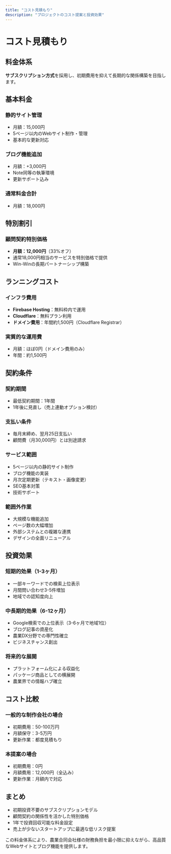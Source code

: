 ```yaml
---
title: "コスト見積もり"
description: "プロジェクトのコスト提案と投資効果"
---
```


# コスト見積もり

## 料金体系
**サブスクリプション方式**を採用し、初期費用を抑えて長期的な関係構築を目指します。

## 基本料金

### 静的サイト管理
- 月額：15,000円
- 5ページ以内のWebサイト制作・管理
- 基本的な更新対応

### ブログ機能追加
- 月額：+3,000円
- Note同等の執筆環境
- 更新サポート込み

### 通常料金合計
- 月額：18,000円

## 特別割引

### 顧問契約特別価格
- **月額：12,000円**（33%オフ）
- 通常18,000円相当のサービスを特別価格で提供
- Win-Winの長期パートナーシップ構築

## ランニングコスト

### インフラ費用
- **Firebase Hosting**：無料枠内で運用
- **Cloudflare**：無料プラン利用
- **ドメイン費用**：年間約1,500円（Cloudflare Registrar）

### 実質的な運用費
- 月額：ほぼ0円（ドメイン費用のみ）
- 年間：約1,500円

## 契約条件

### 契約期間
- 最低契約期間：1年間
- 1年後に見直し（売上連動オプション検討）

### 支払い条件
- 毎月末締め、翌月25日支払い
- 顧問費（月30,000円）とは別途請求

### サービス範囲
- 5ページ以内の静的サイト制作
- ブログ機能の実装
- 月次定期更新（テキスト・画像変更）
- SEO基本対策
- 技術サポート

### 範囲外作業
- 大規模な機能追加
- ページ数の大幅増加
- 外部システムとの複雑な連携
- デザインの全面リニューアル

## 投資効果

### 短期的効果（1-3ヶ月）
- 一部キーワードでの検索上位表示
- 月間問い合わせ3-5件増加
- 地域での認知度向上

### 中長期的効果（6-12ヶ月）
- Google検索での上位表示（3-6ヶ月で地域1位）
- ブログ記事の資産化
- 農業DX分野での専門性確立
- ビジネスチャンス創出

### 将来的な展開
- プラットフォーム化による収益化
- パッケージ商品としての横展開
- 農業界での情報ハブ確立

## コスト比較

### 一般的な制作会社の場合
- 初期費用：50-100万円
- 月額保守：3-5万円
- 更新作業：都度見積もり

### 本提案の場合
- 初期費用：0円
- 月額費用：12,000円（全込み）
- 更新作業：月額内で対応

## まとめ
- 初期投資不要のサブスクリプションモデル
- 顧問契約の関係性を活かした特別価格
- 1年で投資回収可能な料金設定
- 売上が少ないスタートアップに最適な低リスク提案

この料金体系により、農業合同会社様の財務負担を最小限に抑えながら、高品質なWebサイトとブログ機能を提供します。
